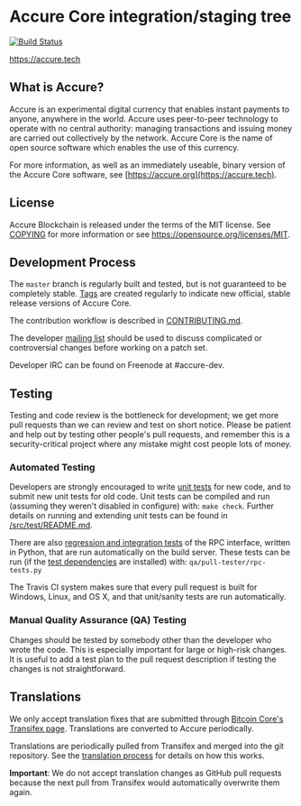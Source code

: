 Accure Core integration/staging tree
=====================================

[![Build Status](https://travis-ci.org/accure-project/accure.svg?branch=master)](https://travis-ci.org/accure-project/accure)

https://accure.tech

What is Accure?
----------------

Accure is an experimental digital currency that enables instant payments to
anyone, anywhere in the world. Accure uses peer-to-peer technology to operate
with no central authority: managing transactions and issuing money are carried
out collectively by the network. Accure Core is the name of open source
software which enables the use of this currency.

For more information, as well as an immediately useable, binary version of
the Accure Core software, see [https://accure.org](https://accure.tech).

License
-------

Accure Blockchain is released under the terms of the MIT license. See [COPYING](COPYING) for more
information or see https://opensource.org/licenses/MIT.

Development Process
-------------------

The `master` branch is regularly built and tested, but is not guaranteed to be
completely stable. [Tags](https://github.com/accure-project/accure/tags) are created
regularly to indicate new official, stable release versions of Accure Core.

The contribution workflow is described in [CONTRIBUTING.md](CONTRIBUTING.md).

The developer [mailing list](https://groups.google.com/forum/#!forum/accure-dev)
should be used to discuss complicated or controversial changes before working
on a patch set.

Developer IRC can be found on Freenode at #accure-dev.

Testing
-------

Testing and code review is the bottleneck for development; we get more pull
requests than we can review and test on short notice. Please be patient and help out by testing
other people's pull requests, and remember this is a security-critical project where any mistake might cost people
lots of money.

### Automated Testing

Developers are strongly encouraged to write [unit tests](src/test/README.md) for new code, and to
submit new unit tests for old code. Unit tests can be compiled and run
(assuming they weren't disabled in configure) with: `make check`. Further details on running
and extending unit tests can be found in [/src/test/README.md](/src/test/README.md).

There are also [regression and integration tests](/qa) of the RPC interface, written
in Python, that are run automatically on the build server.
These tests can be run (if the [test dependencies](/qa) are installed) with: `qa/pull-tester/rpc-tests.py`

The Travis CI system makes sure that every pull request is built for Windows, Linux, and OS X, and that unit/sanity tests are run automatically.

### Manual Quality Assurance (QA) Testing

Changes should be tested by somebody other than the developer who wrote the
code. This is especially important for large or high-risk changes. It is useful
to add a test plan to the pull request description if testing the changes is
not straightforward.

Translations
------------

We only accept translation fixes that are submitted through [Bitcoin Core's Transifex page](https://www.transifex.com/projects/p/bitcoin/).
Translations are converted to Accure periodically.

Translations are periodically pulled from Transifex and merged into the git repository. See the
[translation process](doc/translation_process.md) for details on how this works.

**Important**: We do not accept translation changes as GitHub pull requests because the next
pull from Transifex would automatically overwrite them again.
